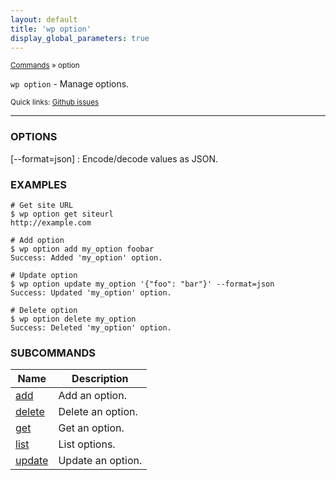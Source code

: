 ```yaml
---
layout: default
title: 'wp option'
display_global_parameters: true
---
```


<small>[Commands](/commands/) &raquo; option</small>

`wp option` - Manage options.

<small>Quick links: <a href="https://github.com/wp-cli/wp-cli/issues?q=is%3Aopen+label%3Acommand%3Aoption+sort%3Aupdated-desc">Github issues</a></small>

<hr />

### OPTIONS

[\--format=json]
: Encode/decode values as JSON.

### EXAMPLES

    # Get site URL
    $ wp option get siteurl
    http://example.com

    # Add option
    $ wp option add my_option foobar
    Success: Added 'my_option' option.

    # Update option
    $ wp option update my_option '{"foo": "bar"}' --format=json
    Success: Updated 'my_option' option.

    # Delete option
    $ wp option delete my_option
    Success: Deleted 'my_option' option.



### SUBCOMMANDS

<table>
	<thead>
	<tr>
		<th>Name</th>
		<th>Description</th>
	</tr>
	</thead>
	<tbody>
		<tr>
			<td><a href="/commands/option/add/">add</a></td>
			<td>Add an option.</td>
		</tr>
		<tr>
			<td><a href="/commands/option/delete/">delete</a></td>
			<td>Delete an option.</td>
		</tr>
		<tr>
			<td><a href="/commands/option/get/">get</a></td>
			<td>Get an option.</td>
		</tr>
		<tr>
			<td><a href="/commands/option/list/">list</a></td>
			<td>List options.</td>
		</tr>
		<tr>
			<td><a href="/commands/option/update/">update</a></td>
			<td>Update an option.</td>
		</tr>
	</tbody>
</table>
